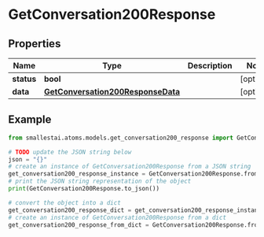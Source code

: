 # GetConversation200Response


## Properties

Name | Type | Description | Notes
------------ | ------------- | ------------- | -------------
**status** | **bool** |  | [optional] 
**data** | [**GetConversation200ResponseData**](GetConversation200ResponseData.md) |  | [optional] 

## Example

```python
from smallestai.atoms.models.get_conversation200_response import GetConversation200Response

# TODO update the JSON string below
json = "{}"
# create an instance of GetConversation200Response from a JSON string
get_conversation200_response_instance = GetConversation200Response.from_json(json)
# print the JSON string representation of the object
print(GetConversation200Response.to_json())

# convert the object into a dict
get_conversation200_response_dict = get_conversation200_response_instance.to_dict()
# create an instance of GetConversation200Response from a dict
get_conversation200_response_from_dict = GetConversation200Response.from_dict(get_conversation200_response_dict)
```



